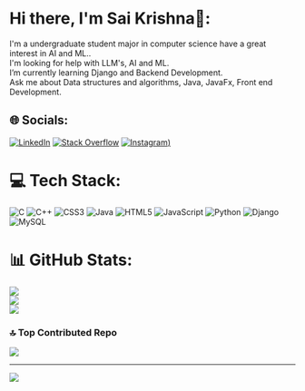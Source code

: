 # Hi there, I'm Sai Krishna👋:
 I'm a undergraduate student major in computer science have a great interest in AI and ML..<br>I'm looking for help with LLM's, AI and ML.<br> I’m currently learning Django and Backend Development.<br>Ask me about Data structures and algorithms, Java, JavaFx, Front end Development.


## 🌐 Socials:
[![LinkedIn](https://img.shields.io/badge/LinkedIn-%230077B5.svg?logo=linkedin&logoColor=white)](https://linkedin.com/in/sai-krishna-o755) [![Stack Overflow](https://img.shields.io/badge/-Stackoverflow-FE7A16?logo=stack-overflow&logoColor=white)](https://stackoverflow.com/users/sai-krishna) [![Instagram](https://img.shields.io/badge/Instagram-E4405F?style=for-the-badge&logo=instagram&logoColor=white))](https://www.instagram.com/krishna_o73/)

# 💻 Tech Stack:
![C](https://img.shields.io/badge/c-%2300599C.svg?style=for-the-badge&logo=c&logoColor=white) ![C++](https://img.shields.io/badge/c++-%2300599C.svg?style=for-the-badge&logo=c%2B%2B&logoColor=white) ![CSS3](https://img.shields.io/badge/css3-%231572B6.svg?style=for-the-badge&logo=css3&logoColor=white) ![Java](https://img.shields.io/badge/java-%23ED8B00.svg?style=for-the-badge&logo=java&logoColor=white) ![HTML5](https://img.shields.io/badge/html5-%23E34F26.svg?style=for-the-badge&logo=html5&logoColor=white) ![JavaScript](https://img.shields.io/badge/javascript-%23323330.svg?style=for-the-badge&logo=javascript&logoColor=%23F7DF1E) ![Python](https://img.shields.io/badge/python-3670A0?style=for-the-badge&logo=python&logoColor=ffdd54) ![Django](https://img.shields.io/badge/django-%23092E20.svg?style=for-the-badge&logo=django&logoColor=white) ![MySQL](https://img.shields.io/badge/mysql-%2300f.svg?style=for-the-badge&logo=mysql&logoColor=white)
# 📊 GitHub Stats:
![](https://github-readme-stats.vercel.app/api?username=krishna-o73&theme=default&hide_border=false&include_all_commits=false&count_private=false)<br/>
![](https://github-readme-streak-stats.herokuapp.com/?user=krishna-o73&theme=default&hide_border=false)<br/>
![](https://github-readme-stats.vercel.app/api/top-langs/?username=krishna-o73&theme=default&hide_border=false&include_all_commits=false&count_private=false&layout=compact)

### 🔝 Top Contributed Repo
![](https://github-contributor-stats.vercel.app/api?username=krishna-o73&limit=5&theme=flat&combine_all_yearly_contributions=true)

---
[![](https://visitcount.itsvg.in/api?id=krishna-o73&icon=0&color=1)](https://visitcount.itsvg.in)

<!-- Proudly created with GPRM ( https://gprm.itsvg.in ) -->
